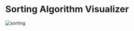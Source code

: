 # Sorting Algorithm Visualizer
![sorting](https://user-images.githubusercontent.com/61955371/136677774-28edc1b8-5a65-4102-95fb-0e5150e84602.gif)
